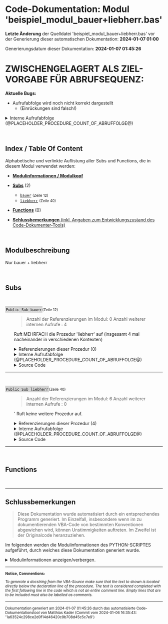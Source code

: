 ﻿# Code-Dokumentation: Modul 'beispiel_modul_bauer+liebherr.bas'



**Letzte Änderung** der Quelldatei 'beispiel_modul_bauer+liebherr.bas' vor der Generierung dieser automatischen Dokumentation: **2024-01-07 01:00**


Generierungsdatum dieser Dokumentation: **2024-01-07 01:45:26**









<!-- TODO: nur temporrary!  -->
# ZWISCHENGELAGERT ALS ZIEL-VORGABE FÜR ABRUFSEQUENZ:


**Aktuelle Bugs:**

- Aufrufabfolge wird noch nicht korrekt dargestellt 
    - (Einrückungen sind falsch!)






<details>
    <summary>      Interne Aufrufabfolge (@PLACEHOLDER_PROCEDURE_COUNT_OF_ABRUFFOLGE@)</summary>

---





@PLACEHOLDER_PROCEDURE_ABRUFFOLGE_INTRODUCTION@





@PLACEHOLDER_PROCEDURE_ABRUFFOLGE_ENTRY@








<!-- TODO: Platzhalter platz -->
<br>
<br>
<br>
<br>
<br>
STATIC  - EXEMPLARISCHES ZIEL- OUTPUT für MAIN:

<!-- TODO: Links einfügen! gleiches prinzip wie bei  references!-->




* ```hauptfunc1```
  * ```unterfunktionA```
    * ```wiederholungsfunktion```
  * ```unterfunktionB```
* ```hauptfunc2```
* ```hauptfunc3```
* ```wiederholungsfunktion```
  * ```wiederholungsfunktion```




</details>


﻿


<!-- --------------------------------------------------------------- -->
<!-- Index / TOC -->
<!-- --------------------------------------------------------------- -->

## Index / Table Of Content

Alphabetische und verlinkte Auflistung aller Subs und Functions, die in diesem Modul verwendet werden:

* [**Modulinformationen / Modulkopf**](#sec_modulinfos)
  

  
  <!-- ---------- SUBS: --------------- -->

* [**Subs**](#sec_subs) (2)
  
  * [```bauer```](#bauer) <small>(Zeile 12)</small>
  * [```liebherr```](#liebherr) <small>(Zeile 40)</small>
  




  <!-- ---------- FUNCTIONS: --------------- -->


* [**Functions**](#sec_functions) (0)
  
  
  




  <!-- ---------- TAIL: --------------- -->


* [**Schlussbemerkungen** (inkl. Angaben zum Entwicklungszustand des Code-Dokumenter-Tools)](#sec_tail)




﻿


<a name="sec_modulinfos"></a>

## Modulbeschreibung

  
 Nur bauer + liebherr

﻿
<!-- -------------------------------------------------- -->
<!-- SECTION-START : SUBS -->
<!-- -------------------------------------------------- -->

<a name="sec_subs"></a>

## Subs


﻿





<!-- --------------------------------------------------------------- -->
<!-- NEUE PROZEDUR-DOKUMENTATION -->
<!-- NEUE PROZEDUR-DOKUMENTATION -->
<!-- NEUE PROZEDUR-DOKUMENTATION -->
<!-- --------------------------------------------------------------- -->




<a name="bauer"></a>
<span style="background-color: lightgrey; padding: 2px;">```Public Sub bauer```</span><small>(Zeile 12)</small>

<div style="padding-left:2em;">

>  Anzahl der Referenzierungen im Modul: 0
 Anzahl weiterer internen Aufrufe : 4

 Ruft MEHRFACH die Prozedur 'liebherr' auf (insgesamt 4 mal nacheinander in verschiedenen Kontexten)





<details>

<summary> Referenzierungen dieser Prozedur (0)</summary>

<div style="padding-left:1em;">



Kein Aufruf gefunden.







</details

</div>











<!-- TODO: ABRUFABFOLGE (DEV) -->

<details>
    <summary>      Interne Aufrufabfolge (@PLACEHOLDER_PROCEDURE_COUNT_OF_ABRUFFOLGE@)</summary>

---


@PLACEHOLDER_PROCEDURE_ABRUFFOLGE_INTRODUCTION@


<!-- <div style="padding-left:1em;"> -->





- ```liebherr``` <small> : [Zeile 22] : ```    call liebherr``` </small>
  - ! Abschlusstext beim else @ line : 1288
- ```liebherr``` <small> : [Zeile 23] : ```    call liebherr ' Aufruf``` </small>
  - ! Abschlusstext beim else @ line : 1288
  - (nichts weiter... Hier KEINE indentions! @ line :1124)
- ```liebherr``` <small> : [Zeile 25] : ```    call liebherr("ERROR") ' Aufruf waere zwar ungültig, aber Prozedur könnte ja anders aussehen!``` </small>
  - ! Abschlusstext beim else @ line : 1288
  - (nichts weiter... Hier KEINE indentions! @ line :1124)
- ```liebherr``` <small> : [Zeile 28] : ```    var = liebherr("gvkil")``` </small>
  - ! Abschlusstext beim else @ line : 1288
  - (nichts weiter... Hier KEINE indentions! @ line :1124)

 --- Abschluss dieser Doc / keine weiteren Aufrufe @ line :1231






<!-- </div> -->








</details>







<details>
    <summary>      Source Code</summary>

---

```
Public Sub bauer()
' Anzahl der Referenzierungen im Modul: 0
' Anzahl weiterer internen Aufrufe : 4
'
''' Ruft MEHRFACH die Prozedur 'liebherr' auf (insgesamt 4 mal nacheinander in verschiedenen Kontexten)
'

    MsgBox("Dies ist ein explizit als public gekennzeichnetes Sub.")

    ' Aufruf:
    call liebherr
    call liebherr ' Aufruf
    
    call liebherr("ERROR") ' Aufruf waere zwar ungültig, aber Prozedur könnte ja anders aussehen!

    ' Wiederum unügltig:
    var = liebherr("gvkil")





End Sub

```

</details>


</div>


---


<!-- --------------------------------------------------------------- -->


























﻿





<!-- --------------------------------------------------------------- -->
<!-- NEUE PROZEDUR-DOKUMENTATION -->
<!-- NEUE PROZEDUR-DOKUMENTATION -->
<!-- NEUE PROZEDUR-DOKUMENTATION -->
<!-- --------------------------------------------------------------- -->




<a name="liebherr"></a>
<span style="background-color: lightgrey; padding: 2px;">```Public Sub liebherr```</span><small>(Zeile 40)</small>

<div style="padding-left:2em;">

>  Anzahl der Referenzierungen im Modul: 6
 Anzahl weiterer internen Aufrufe : 0

 ' Ruft keine weitere Prozedur auf.




<details>

<summary> Referenzierungen dieser Prozedur (4)</summary>

<div style="padding-left:1em;">



Die Prozedur wird in den folgenden, uebergeordneten Prozeduren aufgerufen:



* [```bauer```](#bauer) : <small>  Zeile 22 : ```    call liebherr``` </small>
* [```bauer```](#bauer) : <small>  Zeile 23 : ```    call liebherr ' Aufruf``` </small>
* [```bauer```](#bauer) : <small>  Zeile 25 : ```    call liebherr("ERROR") ' Aufruf waere zwar ungültig, aber Prozedur könnte ja anders aussehen!``` </small>
* [```bauer```](#bauer) : <small>  Zeile 28 : ```    var = liebherr("gvkil")``` </small>




</details

</div>











<!-- TODO: ABRUFABFOLGE (DEV) -->

<details>
    <summary>      Interne Aufrufabfolge (@PLACEHOLDER_PROCEDURE_COUNT_OF_ABRUFFOLGE@)</summary>

---


@PLACEHOLDER_PROCEDURE_ABRUFFOLGE_INTRODUCTION@


<!-- <div style="padding-left:1em;"> -->





! Abschlusstext beim else @ line : 1288






<!-- </div> -->








</details>







<details>
    <summary>      Source Code</summary>

---

```
   Sub liebherr()
   ' Anzahl der Referenzierungen im Modul: 6
    ' Anzahl weiterer internen Aufrufe : 0
    '
    ''' ' Ruft keine weitere Prozedur auf.


    MsgBox("Dies ist ein implizit als public gekennzeichnetes Sub.")


End Sub

```

</details>


</div>


---


<!-- --------------------------------------------------------------- -->


























﻿
<!-- -------------------------------------------------- -->
<!-- SECTION-START : FUNCTIONS -->
<!-- -------------------------------------------------- -->

<a name="sec_functions"></a>

## Functions


﻿




---

<a name="sec_tail"></a>

## Schlussbemerkungen



<!-- 
**Notice:**

*To generate a docstring from the VBA-Source, make sure that the text to shown is located directly below the declaration line of the procedure. The text is considered completed with the first following line in the code which is not an entire comment line.  Empty lines that are to be included must also be labelled as comments.*



 **TODO:** Erstellt am (Datum) durch das  automatisierte Code-Dokumentationstool von .... in der Version ....







---



**ODER:** -->

> Diese Dokumentation wurde automatisiert durch ein entsprechendes Programm generiert. Im Einzelfall, insbesondere wenn im zu dokumentierenden VBA-Code von  bestimmten Konventionen abgewichen wird, können Unstimmigkeiten auftreten. Im Zweifel ist der Originalcode heranzuziehen.


Im folgenden werden die Modulinformationen des PYTHON-SCRIPTES aufgeführt, durch welches diese Dokumentation generiert wurde.

<details>

<summary> Modulinformationen anzeigen/verbergen.
</summary>

  <br>Created on: Fri, 2023-12-29 (00:45:39)<br><br><br>@author: Matthias Kader<br><br><br>Für Ziel und Ablauf des Scriptes siehe MArkdown im Verzeichnis ../Tests/Programmablauf.html<br><br><br><br><br>### Fertig implementiert:<br><br>• Implementierung Inhaltsverzeichnis / Index<br><br>• Gesamtlayout inkl. Titel, Zwischenüberschriften für einzelne Sections<br><br>• Einbindung vom Programmkopf-Docstring<br><br>• Implementierung von References-Durchsuchungen<br><br>• Implementierung eines Exportes zu HTML<br><br><br><br>• Einbindung organisatorischer Daten bzgl. des zu dokumentierenden Codes und des verwendeten Skripts zum Dokumentieren<br><br>• Implementierung der Calling Sequence: Für jede Prozedur: Aufzählung der Aufrufe anderer, in dieser Dokumentation behandelten Prozeduren.<br>Bislang wird eine einfache Auflistung gegeben. Perspektivisch wäre eine rekursiver Ansatz denkbar, sodass je Aufruf wieder alle Aufrufe innerhabl dieser Prozedur gelistet werden können usw...<br><br><br><br>### TODO: Größere TODOS:<br><br><br>• Call Sequenz / Calling Sequence:<br><br>Schön (Ausblick) wäre auch ein weiterer Unterpunkt pro Prozedur, in der die Aufrufabfolge hervorgeht.<br>Idee ist etwas wie die Aufrufebenen-Auflistung beim Noten-Converter-Programm, d.h. ausgehend von einer Prozedur soll eine Liste stehen der Aufrufe von weiteren Prozeduren die aufgerufen werden (und die in diesem Dokument auch dokumentiert werden... also keine Builtins o.ä.). Im Idealfall kann jeder Punkt dieser Liste wiederum erweitert/expanded werden, darin ist dann wiederum die Liste von DIESER AUFGERUFENEN Funktion drin usw... Rekursiv. Jede Methode, die einmal so dokumentiert wurde kann weiter verwendet werden per Direktzugriff....<br><br><br><br>### AUSBLICK für später und in schön:<br><br>• Index an der Seite wie eine NavBar zum einzelnd scrollen<br><br><br><br># TODO / CURRENT DEV:<br>    Aufrufebenen im 'main' untersuchen, inkl. Rekursive Auflistung aller Calls.<br><br>

</details>

---

<small>

**Notice, Convnentions:**

*To generate a docstring from the VBA-Source make sure that the text to shown is located directly below the declaration line of the procedure. The text is considered completed with the first following line in the code which is not an entire comment line.  Empty lines that are to be included must also be labelled as comments.*

</small> 

---

<small>Dokumentation generiert am 2024-01-07 01:45:26 durch das  automatisierte Code-Dokumentationstool von Matthias Kader (Commit vom 2024-01-06 16:35:43: '1a63524c298ce2d0f14d46420c9b708d45c5c7e9')</small> 
